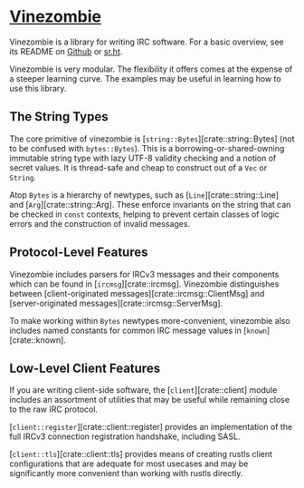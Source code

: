 # [Vinezombie](https://github.com/vinezombie/vinezombie)

Vinezombie is a library for writing IRC software.
For a basic overview, see its README
on [Github](https://github.com/vinezombie/vinezombie#readme)
or [sr.ht](https://git.sr.ht/~daemoness/vinezombie).

Vinezombie is very modular.
The flexibility it offers comes at the expense of a steeper learning curve.
The examples may be useful in learning how to use this library.

## The String Types

The core primitive of vinezombie is [`string::Bytes`][crate::string::Bytes]
(not to be confused with `bytes::Bytes`).
This is a borrowing-or-shared-owning immutable string type with
lazy UTF-8 validity checking and a notion of secret values.
It is thread-safe and cheap to construct out of a `Vec` or `String`.

Atop `Bytes` is a hierarchy of newtypes,
such as [`Line`][crate::string::Line] and [`Arg`][crate::string::Arg].
These enforce invariants on the string that can be checked in
`const` contexts, helping to prevent certain classes of logic errors and
the construction of invalid messages.

## Protocol-Level Features

Vinezombie includes parsers for IRCv3 messages and their components
which can be found in [`ircmsg`][crate::ircmsg].
Vinezombie distinguishes between
[client-originated messages][crate::ircmsg::ClientMsg]
and [server-originated messages][crate::ircmsg::ServerMsg].

To make working within `Bytes` newtypes more-convenient,
vinezombie also includes named constants for common IRC message values in
[`known`][crate::known].

## Low-Level Client Features

If you are writing client-side software,
the [`client`][crate::client] module includes an assortment of utilities
that may be useful while remaining close to the raw IRC protocol.

[`client::register`][crate::client::register] provides an implementation
of the full IRCv3 connection registration handshake, including SASL.

[`client::tls`][crate::client::tls] provides means of creating
rustls client configurations that are adequate for most usecases
and may be significantly more convenient than working with rustls directly.
